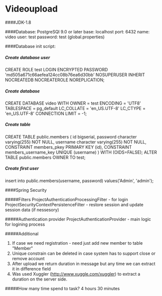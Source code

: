 # Videoupload


####JDK-1.8

####Database: 
PostgreSQl 9.0 or later
base: localhost
port: 6432
name: video
user: test
password: test
(global.properties)

####Database init script:
##### Create database user
CREATE ROLE test LOGIN
  ENCRYPTED PASSWORD 'md505a671c66aefea124cc08b76ea6d30bb'
  NOSUPERUSER INHERIT NOCREATEDB NOCREATEROLE NOREPLICATION;

##### Create database
CREATE DATABASE video
  WITH OWNER = test
       ENCODING = 'UTF8'
       TABLESPACE = pg_default
       LC_COLLATE = 'en_US.UTF-8'
       LC_CTYPE = 'en_US.UTF-8'
       CONNECTION LIMIT = -1;

##### Create table
CREATE TABLE public.members (
  id bigserial,
  password character varying(255) NOT NULL,
  username character varying(255) NOT NULL,
  CONSTRAINT members_pkey PRIMARY KEY (id),
  CONSTRAINT members_username_key UNIQUE (username)
) WITH (OIDS=FALSE);
ALTER TABLE public.members OWNER TO test;

##### Create first user
insert into public.members(username, password)
    values('Admin', 'admin');


####Spring Security

#####Filters
ProjectAuthenticationProcessingFilter - for login
ProjectSecurityContextPersistenceFilter - restore session and update session data (if nessesory)

#####Authentication provider
ProjectAuthenticationProvider - main logic for logining process

#####Additional
1) If case we need registration - need just add new member to table "Member"
2) Unique constrain can be deleted in case system has to support close or remove account
3) After upload we return duration in message but any time we can extract it in difference field
4) Was used Xuggler (http://www.xuggle.com/xuggler) to extract a duration on the server side. 
 
#####How many time spend to task? 4 hours 30 minutes